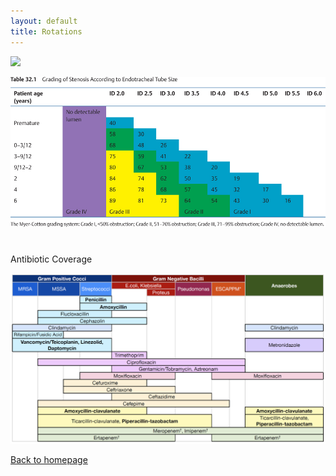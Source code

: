 ```yaml
---
layout: default
title: Rotations
---
```

![](../media/image34.emf)



![C:\Users\jharb\Downloads\SGS_sizingguide.jpg](../media/image35.jpeg)


# 
Antibiotic Coverage



![](../media/image36.png)



[Back to homepage](../index.html)



